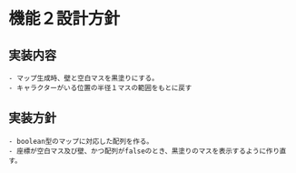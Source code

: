 # 機能２設計方針
  ## 実装内容
    - マップ生成時、壁と空白マスを黒塗りにする。
    - キャラクターがいる位置の半径１マスの範囲をもとに戻す

  ## 実装方針
    - boolean型のマップに対応した配列を作る。
    - 座標が空白マス及び壁、かつ配列がfalseのとき、黒塗りのマスを表示するように作り直す。
